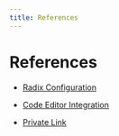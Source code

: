 ```yaml
---
title: References
---
```


# References


* [Radix Configuration](./reference-radix-config/index.md)  

* [Code Editor Integration](./reference-code-editor-integration/index.md)  

* [Private Link](./reference-private-link/index.md)
